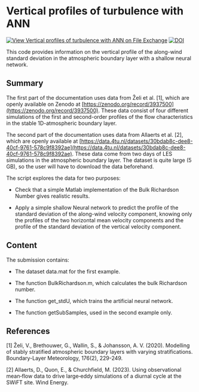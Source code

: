 # Vertical profiles of turbulence with ANN

[![View Vertical profiles of turbulence with ANN on File Exchange](https://www.mathworks.com/matlabcentral/images/matlab-file-exchange.svg)](https://se.mathworks.com/matlabcentral/fileexchange/127024-vertical-profiles-of-turbulence-with-ann)
[![DOI](https://zenodo.org/badge/620934552.svg)](https://zenodo.org/badge/latestdoi/620934552)


This code provides information on the vertical profile of the along-wind standard deviation in the atmospheric boundary layer with a shallow neural network.

## Summary

The first part of the documentation uses data from Želi et al. [1], which are openly available on Zenodo at [https://zenodo.org/record/3937500](https://zenodo.org/record/3937500). These data consist of four different simulations of the first and second-order profiles of the flow characteristics in the stable 1D-atmospheric boundary layer.

The second part of the documentation uses data from Allaerts et al. [2], which are openly available at [https://data.4tu.nl/datasets/30bdab8c-dee8-40cf-9761-578c9f8392ae](https://data.4tu.nl/datasets/30bdab8c-dee8-40cf-9761-578c9f8392ae). These data come from two days of LES simulations in the atmospheric boundary layer. The dataset is quite large (5 GB), so the user will have to download the data beforehand.

The script explores the data for two purposes:

 - Check that a simple Matlab implementation of the Bulk Richardson Number gives realistic results.

 - Apply a simple shallow Neural network to predict the profile of the standard deviation of the along-wind velocity component, knowing only the profiles of the two horizontal mean velocity components and the profile of the standard deviation of the vertical velocity component.

## Content 

The submission contains:

 - The dataset data.mat for the first example.

 - The function BulkRichardson.m, which calculates the bulk Richardson number.

 - The function get_stdU, which trains the artificial neural network.

 - The function getSubSamples, used in the second example only.

## References

[1] Želi, V., Brethouwer, G., Wallin, S.,  & Johansson, A. V. (2020). Modelling of stably stratified  atmospheric boundary layers with varying stratifications. Boundary-Layer Meteorology, 176(2), 229-249.

[2] Allaerts, D., Quon, E., & Churchfield, M. (2023). Using observational mean‐flow data to drive large‐eddy simulations of a  diurnal cycle at the SWiFT site. Wind Energy.
